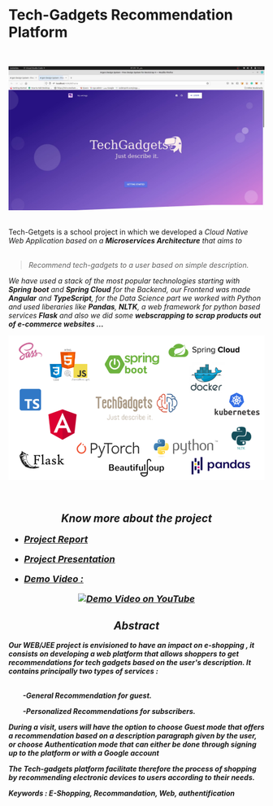 # Tech-Gadgets Recommendation Platform
<!-- PROJECT LOGO -->
<br />
<p align="center">
  <a href="">
    <img src="Tech-Gadgets document\Latex report\pics\Landing Page.png" alt="Logo">
  </a>
</p>
<br>
Tech-Getgets is a school project in which we developed a <i>Cloud Native Web Application<i> based on a <b>Microservices Architecture</b> that aims to 
<br>
<br>

> Recommend tech-gadgets to a user based on simple description.

We have used a stack of the most popular technologies starting with <b>Spring boot</b> and <b>Spring Cloud</b> for the Backend, our Frontend was made <b>Angular</b> and <b>TypeScript</b>, for the Data Science part we worked with Python and used liberaries like <b>Pandas</b>, <b>NLTK</b>, a web framework for python based services <b>Flask</b> and also we did some <b>webscrapping<b> to scrap products out of e-commerce websites ...
<br>

<p align="center">
  <a href="">
    <img src="Tech-Gadgets document\Latex report\pics\Tech-Gadgets Stack.png" alt="Logo">
  </a>
</p>
<br>


<h2 style="text-align:center">Know more about the project</h2>
<span style="font-size:large; font-weight:bold">

- <a href="https://github.com/MackleX/TGR-1/blob/data-science/Tech-Gadgets%20document/Rapport_Projet_WEB_JEE%20.pdf" >Project Report</a>

- <a href="https://github.com/MackleX/TGR-1/blob/data-science/Tech-Gadgets%20document/Tech-Gadgets%20Presentation.pdf" >Project Presentation</a>

- <a href="https://www.youtube.com/watch?v=IicWeYMeNuk" >Demo Video :</a>
<div align="center">
  <a href="https://www.youtube.com/watch?v=IicWeYMeNuk"><img src="https://img.youtube.com/vi/IicWeYMeNuk/0.jpg" alt="Demo Video on YouTube" ></a>
</div>

</span>
<h2 style="text-align:center">Abstract</h2>
Our WEB/JEE project is envisioned to have an impact on e-shopping , it consists on developing a web platform that allows shoppers to get recommendations for tech gadgets based on the user's description. It contains principally two types of services :
<br>
<br>

&emsp;&emsp;-General Recommendation for guest.

&emsp;&emsp;-Personalized Recommendations for subscribers.


During a visit, users will have the option to choose Guest mode that offers a recommendation based on a description paragraph given by the user, or choose Authentication mode that can either be done through signing up to the platform or with a Google account 

The Tech-gadgets platform facilitate therefore the process of shopping by recommending electronic devices to users according to their needs.

<b>Keywords :</b> *E-Shopping, Recommandation, Web, authentification*




